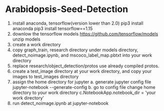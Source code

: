 # Arabidopsis-Seed-Detection
1. install anaconda, tensorflow(version lower than 2.0)
	pip3 install anaconda
	pip3 install tensorflow==1.15
2. downlow the tensorflow models 
	https://github.com/tensorflow/models
	unzip models
3. create a work directory 
4. copy graph_train, research directory under models directory, detect_noimage.ipynb, and mscoco_label_map.pbtxt into your work directory
5. replace research/object_detection/protos use already compiled protos.
6. create a test_image directory at your work directory, and copy your images to test_images directory
7. assign the home directory for jupyter
	a. generate jupyter config file
		jupyter-notebook --generate-config 
	b. go to config file change home directory to your work directory
		c.NotebookApp.notebook_dir = 'your work directory'
8. run detect_noimage.ipynb at jupyter-notebook
